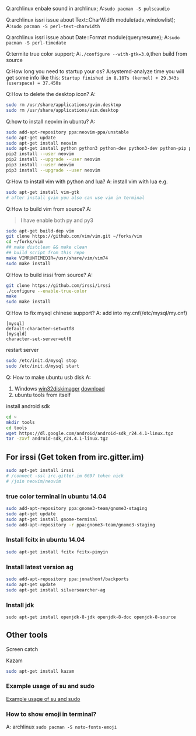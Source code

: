 Q:archlinux enbale sound in archlinux;
A:`sudo pacman -S pulseaudio`

Q:archlinux issri issue about Text::CharWidth module(adv_windowlist);
A:`sudo pacman -S perl-text-charwidth`

Q:archlinux issri issue about Date::Format module(queryresume);
A:`sudo pacman -S perl-timedate`

Q:termite true color support;
A:`./configure --with-gtk=3.0`,then build from source

Q:How long you need to startup your os?
A:systemd-analyze time
you will get some info like this:
`Startup finished in 8.107s (kernel) + 29.343s (userspace) = 37.450s`

Q:How to delete the desktop icon?
A:
```bash
sudo rm /usr/share/applications/gvim.desktop
sudo rm /usr/share/applications/vim.desktop
```

Q:how to install neovim in ubuntu?
A:
```bash
sudo add-apt-repository ppa:neovim-ppa/unstable
sudo apt-get update
sudo apt-get install neovim
sudo apt-get install python python3 python-dev python3-dev python-pip python3-pip
pip2 install --user neovim
pip2 install --upgrade --user neovim
pip3 install --user neovim
pip3 install --upgrade --user neovim
```

Q:How to install vim with python and lua?
A:
install vim with lua e.g.
```sh
sudo apt-get install vim-gtk
# after install gvim you also can use vim in terminal
```

Q:How to build vim from source?
A:
> I have enable both py and py3
```bash
sudo apt-get build-dep vim
git clone https://github.com/vim/vim.git ~/forks/vim
cd ~/forks/vim
## make distclean && make clean
## build script from this repo
make VIMRUNTIMEDIR=/usr/share/vim/vim74
sudo make install
```

Q:How to build irssi from source?
A:
```sh
git clone https://github.com/irssi/irssi
./configure --enable-true-color
make
sudo make install
```

Q:How to fix mysql chinese support?
A:
add into my.cnf(/etc/mysql/my.cnf)
```
[mysql]
default-character-set=utf8
[mysqld]
character-set-server=utf8
```
restart server
```sh
sudo /etc/init.d/mysql stop
sudo /etc/init.d/mysql start
```

Q: How to make ubuntu usb disk
A:
1. Windows [win32diskimager](https://wiki.ubuntu.com/Win32DiskImager/)  [download](https://sourceforge.net/projects/win32diskimager/files/latest/download?source=navbar)
2. ubuntu tools from itself


install android sdk
```sh
cd ~
mkdir tools
cd tools
wget https://dl.google.com/android/android-sdk_r24.4.1-linux.tgz
tar -zxvf android-sdk_r24.4.1-linux.tgz
```





## For irssi (Get token from irc.gitter.im)
```sh
sudo apt-get install irssi
# /connect -ssl irc.gitter.im 6697 token nick
# /join neovim/neovim
```


### true color terminal in ubuntu 14.04
```sh
sudo add-apt-repository ppa:gnome3-team/gnome3-staging
sudo apt-get update
sudo apt-get install gnome-terminal
sudo add-apt-repository -r ppa:gnome3-team/gnome3-staging

```

### Install fcitx in ubuntu 14.04

```sh
sudo apt-get install fcitx fcitx-pinyin
```

### Install latest version ag
```sh
sudo add-apt-repository ppa:jonathonf/backports
sudo apt-get update
sudo apt-get install silversearcher-ag
```
### Install jdk

 `sudo apt-get install openjdk-8-jdk openjdk-8-doc openjdk-8-source`

## Other tools

Screen catch

Kazam
```sh
sudo apt-get install kazam
```

### Example usage of su and sudo
[Example usage of su and sudo](http://zebralinux.blog.51cto.com/8627088/1369301)


### How to show emoji in terminal?
A: archlinux `sudo pacman -S noto-fonts-emoji`
